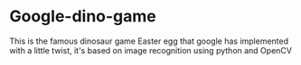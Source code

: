 # Google-dino-game
This is the famous dinosaur game Easter egg that google has implemented with a little twist, it's based on image recognition using python and OpenCV
